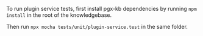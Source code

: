 To run plugin service tests, first install pgx-kb dependencies by running `npm install` in the root of the knowledgebase.

Then run `npx mocha tests/unit/plugin-service.test` in the same folder.